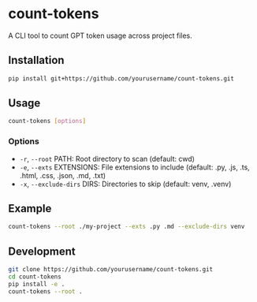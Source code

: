 # count-tokens

A CLI tool to count GPT token usage across project files.

## Installation

```bash
pip install git+https://github.com/yourusername/count-tokens.git
```

## Usage

```bash
count-tokens [options]
```

### Options

- `-r`, `--root` PATH: Root directory to scan (default: cwd)
- `-e`, `--exts` EXTENSIONS: File extensions to include (default: .py, .js, .ts, .html, .css, .json, .md, .txt)
- `-x`, `--exclude-dirs` DIRS: Directories to skip (default: venv, .venv)

## Example

```bash
count-tokens --root ./my-project --exts .py .md --exclude-dirs venv
```

## Development

```bash
git clone https://github.com/yourusername/count-tokens.git
cd count-tokens
pip install -e .
count-tokens --root .
```
